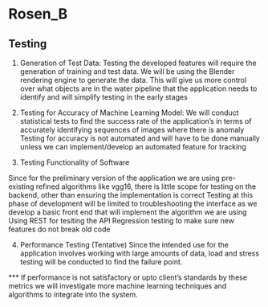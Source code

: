 # Rosen_B


## Testing

1. Generation of Test Data:
Testing the developed features will require the generation of training and test data. We will be using the Blender rendering engine to generate the data. This will give us more control over what objects are in the water pipeline that the application needs to identify and will simplify testing in the early stages

2. Testing for Accuracy of Machine Learning Model:
We will conduct statistical tests to find the success rate of the application’s in terms of accurately identifying sequences of images where there is anomaly
Testing for accuracy is not automated and will have to be done manually unless we can implement/develop an automated feature for tracking


3. Testing Functionality of Software

Since for the preliminary version of the application we are using pre-existing refined algorithms like vgg16, there is little scope for testing on the backend, other than ensuring the implementation is correct
Testing at this phase of development will be limited to troubleshooting the interface as we develop a basic front end that will implement the algorithm we are using
Using REST for tesiting the API
Regression testing to make sure new features do not break old code


4. Performance Testing (Tentative) 
Since the intended use for the application involves working with large amounts of data, load and stress testing will be conducted to find the failure point.

*** If performance is not satisfactory or upto client’s standards by these metrics we will investigate more machine learning techniques and algorithms to integrate into the system.
